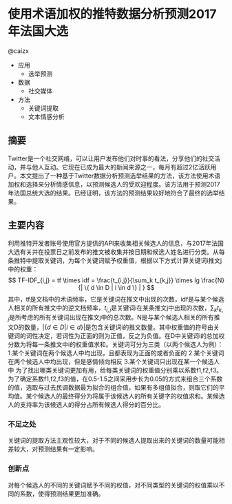 # 使用术语加权的推特数据分析预测2017年法国大选

@caizx

* 应用
  - 选举预测
* 数据
  - 社交媒体
* 方法
  - 关键词提取
  - 文本情感分析

## 摘要

Twitter是一个社交网络，可以让用户发布他们对时事的看法，分享他们的社交活动，并与他人互动。它现在已成为最大的新闻来源之一，每月有超过2亿活跃用户。本文提出了一种基于Twitter数据分析预测选举结果的方法，该方法使用术语加权和选择来分析情感信息，以预测候选人的受欢迎程度。该方法用于预测2017年法国总统大选的结果。已经证明，该方法的预测结果较好地符合了最终的选举结果。

## 主要内容

利用推特开发者账号使用官方提供的API来收集相关候选人的信息，与2017年法国大选有关并在投票日之前发布的推文被收集并按日期和候选人姓名进行分类。从每条推特中提取关键词，为每个关键词赋予权重值，根据以下方式计算关键词i推文j中的权重：
 $$ TF-IDF_{i,j} = tf \times idf = \frac{t_{i,j}}{\sum_k t_{k,j}} \times lg \frac{N}{| \{ d \in D | i \in d \} | } $$
 其中，tf是文档中的术语频率，它是关键词在推文中出现的次数，idf是与某个候选人相关的所有推文中的逆文档频率，$t_{i,j}$是关键词i在某条推文j中出现的次数，$\sum_kt_{k,j}$是所考虑的所有关键词出现在推文j中的总次数。N是与某个候选人相关的所有推文D的数量，$|\{d \in D | i \in d\}|$是包含关键词i的推文数量。其中权重值的符号由关键词的词性决定，若词性为正面的则为正值，反之为负值。在D中关键词i的总加权分数为将每一条推文中i的权重值求和。关键词可分为三类（以两个候选人为例）：
 1.某个关键词在两个候选人中均出现，且都表现为正面的或者负面的
 2.某个关键词在两个候选人中均出现，但是感情倾向相反
 3.某个关键词只出现在某一个候选人中
 为了找出哪类关键词更加有用，给每类关键词的权重值分别乘以系数f1,f2,f3。为了确定系数f1,f2,f3的值，在0.5-1.5之间采用步长为0.05的方式来组合三个系数的值，选取与过去民调数据最为拟合的组合值，如果有多组值拟合，则取它们的平均值。某个候选人的最终得分为将属于该候选人的所有关键字的权值求和。某候选人的支持率为该候选人的得分占所有候选人得分的百分比。

### 不足之处

关键词的提取方法主观性较大，对于不同的候选人提取出来的关键词的数量可能相差较大，对预测结果有一定影响。

### 创新点

对每个候选人的不同的关键词赋予不同的权值，对不同类型的关键词的权值乘以不同的系数，使得预测结果更加准确。
